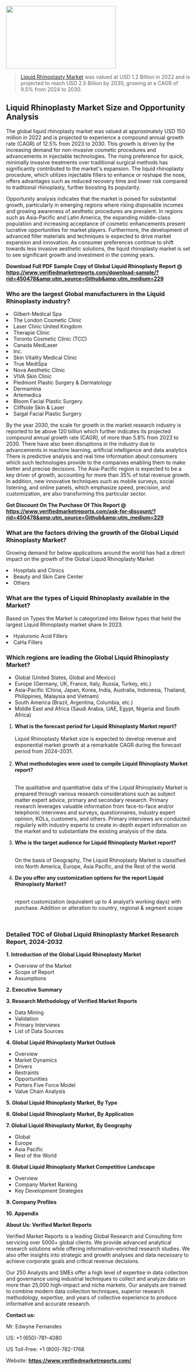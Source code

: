 <img src="https://ffe5etoiles.com/wp-content/uploads/2024/12/MST1-300x171.png" alt="" width="300" height="171" class="alignnone size-medium wp-image-20088" /><blockquote><p><p><a href="https://www.verifiedmarketreports.com/download-sample/?rid=450478&utm_source=Github&utm_medium=229" target="_blank">Liquid Rhinoplasty Market</a> was valued at USD 1.2 Billion in 2022 and is projected to reach USD 2.5 Billion by 2030, growing at a CAGR of 9.5% from 2024 to 2030.</p></blockquote><p><h2>Liquid Rhinoplasty Market Size and Opportunity Analysis</h2><p>The global liquid rhinoplasty market was valued at approximately USD 150 million in 2022 and is projected to experience a compound annual growth rate (CAGR) of 12.5% from 2023 to 2030. This growth is driven by the increasing demand for non-invasive cosmetic procedures and advancements in injectable technologies. The rising preference for quick, minimally invasive treatments over traditional surgical methods has significantly contributed to the market's expansion. The liquid rhinoplasty procedure, which utilizes injectable fillers to enhance or reshape the nose, offers advantages such as reduced recovery time and lower risk compared to traditional rhinoplasty, further boosting its popularity.</p><p>Opportunity analysis indicates that the market is poised for substantial growth, particularly in emerging regions where rising disposable incomes and growing awareness of aesthetic procedures are prevalent. In regions such as Asia-Pacific and Latin America, the expanding middle-class population and increasing acceptance of cosmetic enhancements present lucrative opportunities for market players. Furthermore, the development of advanced filler materials and techniques is expected to drive market expansion and innovation. As consumer preferences continue to shift towards less invasive aesthetic solutions, the liquid rhinoplasty market is set to see significant growth and investment in the coming years.</p></p><p class=""><strong>Download Full PDF Sample Copy of Global Liquid Rhinoplasty Report @ <a href="https://www.verifiedmarketreports.com/download-sample/?rid=450478&amp;utm_source=Github&amp;utm_medium=229" target="_blank">https://www.verifiedmarketreports.com/download-sample/?rid=450478&amp;utm_source=Github&amp;utm_medium=229</a></strong></p><h3 id="" class="">Who are the largest Global manufacturers in the Liquid Rhinoplasty industry?</h3><p><li>Gilbert-Medical Spa</li><li> The London Cosmetic Clinic</li><li> Laser Clinic United Kingdom</li><li> Therapie Clinic</li><li> Toronto Cosmetic Clinic (TCC)</li><li> Canada MedLaser</li><li> Inc.</li><li> Skin Vitality Medical Clinic</li><li> True MediSpa</li><li> Nova Aesthetic Clinic</li><li> VIVA Skin Clinic</li><li> Piedmont Plastic Surgery & Dermatology</li><li> Dermamina</li><li> Artemedica</li><li> Bloom Facial Plastic Surgery.</li><li> Cliffside Skin & Laser</li><li> Saigal Facial Plastic Surgery</li></p><div class=""><div class="" dir="" data-message-author-role="" data-message-id="" data-message-model-slug=""><div class=""><div class=""><div class=""><div class="" dir="" data-message-author-role="" data-message-id="" data-message-model-slug=""><div class=""><div class=""><p>By the year 2030, the scale for growth in the market research industry is reported to be above 120 billion which further indicates its projected compound annual growth rate (CAGR), of more than 5.8% from 2023 to 2030. There have also been disruptions in the industry due to advancements in machine learning, artificial intelligence and data analytics There is predictive analysis and real time information about consumers which such technologies provide to the companies enabling them to make better and precise decisions. The Asia-Pacific region is expected to be a key driver of growth, accounting for more than 35% of total revenue growth. In addition, new innovative techniques such as mobile surveys, social listening, and online panels, which emphasize speed, precision, and customization, are also transforming this particular sector.</p><p><strong>Get Discount On The Purchase Of This Report @&nbsp; <a href="https://www.verifiedmarketreports.com/ask-for-discount/?rid=450478&amp;utm_source=Github&amp;utm_medium=229" target="_blank">https://www.verifiedmarketreports.com/ask-for-discount/?rid=450478&amp;utm_source=Github&amp;utm_medium=229</a></strong></p></div></div></div></div></div></div></div></div><h3 id="" class="">What are the factors driving the growth of the Global Liquid Rhinoplasty Market?</h3><p id="" class="">Growing demand for below applications around the world has had a direct impact on the growth of the Global Liquid Rhinoplasty Market</p><p id="" class=""><li>Hospitals and Clinics</li><li> Beauty and Skin Care Center</li><li> Others</li></p><h3 id="" class="">What are the types of Liquid Rhinoplasty available in the Market?</h3><p id="" class="">Based on Types the Market is categorized into Below types that held the largest Liquid Rhinoplasty market share In 2023.</p><p id="" class=""><li>Hyaluronic Acid Fillers</li><li> CaHa Fillers</li></p><h3 id="" class="">Which regions are leading the Global Liquid Rhinoplasty Market?</h3><ul><li>Global (United States, Global and Mexico)</li><li>Europe (Germany, UK, France, Italy, Russia, Turkey, etc.)</li><li>Asia-Pacific (China, Japan, Korea, India, Australia, Indonesia, Thailand, Philippines, Malaysia and Vietnam)</li><li>South America (Brazil, Argentina, Columbia, etc.)</li><li>Middle East and Africa (Saudi Arabia, UAE, Egypt, Nigeria and South Africa)</li></ul><p><ol><li><strong>What is the forecast period for Liquid Rhinoplasty Market report?<br /></strong><br /><span data-sheets-root="1" data-sheets-value="{&quot;1&quot;:2,&quot;2&quot;:&quot;XXXX size is expected to develop revenue and exponential market growth at a remarkable CAGR during the forecast period from 2024&ndash;2030.&quot;}" data-sheets-userformat="{&quot;2&quot;:12674,&quot;4&quot;:{&quot;1&quot;:2,&quot;2&quot;:16776960},&quot;10&quot;:2,&quot;11&quot;:0,&quot;15&quot;:&quot;Arial&quot;,&quot;16&quot;:12}">Liquid Rhinoplasty Market size is expected to develop revenue and exponential market growth at a remarkable CAGR during the forecast period from 2024&ndash;2031.</span><br /><br /></li><li><strong>What methodologies were used to compile Liquid Rhinoplasty Market report?<br /><br /></strong><p>The qualitative and quantitative data of the&nbsp;Liquid Rhinoplasty Market is prepared through various research considerations such as subject matter expert advice, primary and secondary research. Primary research leverages valuable information from face-to-face and/or telephonic interviews and surveys, questionnaires, industry expert opinion, KOLs, customers, and others. Primary interviews are conducted regularly with industry experts to create in-depth expert information on the market and to substantiate the existing analysis of the data.&nbsp;</p></li><li><strong>Who is the target audience for Liquid Rhinoplasty Market report?<br /><br /></strong><p>On the basis of Geography, The&nbsp;Liquid Rhinoplasty Market is classified into North America, Europe, Asia Pacific, and the Rest of the world.</p></li><li><strong>Do you offer any customization options for the report Liquid Rhinoplasty Market?<br /><br /></strong><p>report customization (equivalent up to 4 analyst&rsquo;s working days) with purchase. Addition or alteration to country, regional &amp; segment scope</p><p>&nbsp;</p></li></ol></p><h3 id="" class="">Detailed TOC of Global Liquid Rhinoplasty Market Research Report, 2024-2032</h3><p id="" class=""><strong>1. Introduction of the Global Liquid Rhinoplasty Market</strong></p><ul><li>Overview of the Market</li><li>Scope of Report</li><li>Assumptions</li></ul><p id="" class=""><strong>2. Executive Summary</strong></p><p id="" class=""><strong>3. Research Methodology of&nbsp;Verified Market Reports</strong></p><ul><li>Data Mining</li><li>Validation</li><li>Primary Interviews</li><li>List of Data Sources</li></ul><p id="" class=""><strong>4. Global Liquid Rhinoplasty Market Outlook</strong></p><ul><li>Overview</li><li>Market Dynamics</li><li>Drivers</li><li>Restraints</li><li>Opportunities</li><li>Porters Five Force Model</li><li>Value Chain Analysis</li></ul><p id="" class=""><strong>5. Global Liquid Rhinoplasty Market, By&nbsp;Type</strong></p><p id="" class=""><strong>6. Global Liquid Rhinoplasty Market, By Application</strong></p><p id="" class=""><strong>7. Global Liquid Rhinoplasty Market, By Geography</strong></p><ul><li>Global</li><li>Europe</li><li>Asia Pacific</li><li>Rest of the World</li></ul><p id="" class=""><strong>8. Global Liquid Rhinoplasty Market Competitive Landscape</strong></p><ul><li>Overview</li><li>Company Market Ranking</li><li>Key Development Strategies</li></ul><p id="" class=""><strong>9. Company Profiles</strong></p><p id="" class=""><strong>10. Appendix</strong></p><p id="" class=""><strong>About Us: Verified Market Reports</strong></p><p id="" class="">Verified Market Reports is a leading Global Research and Consulting firm servicing over 5000+ global clients. We provide advanced analytical research solutions while offering information-enriched research studies. We also offer insights into strategic and growth analyses and data necessary to achieve corporate goals and critical revenue decisions.</p><p id="" class="">Our 250 Analysts and SMEs offer a high level of expertise in data collection and governance using industrial techniques to collect and analyze data on more than 25,000 high-impact and niche markets. Our analysts are trained to combine modern data collection techniques, superior research methodology, expertise, and years of collective experience to produce informative and accurate research.</p><p id="" class=""><strong>Contact us:</strong></p><p id="" class="">Mr. Edwyne Fernandes</p><p id="" class="">US: +1 (650)-781-4080</p><p id="" class="">US Toll-Free: +1 (800)-782-1768</p><p id="" class="">Website: <a target="" data-test-app-aware-link=""><strong>https://www.verifiedmarketreports.com/</strong></a></p>
